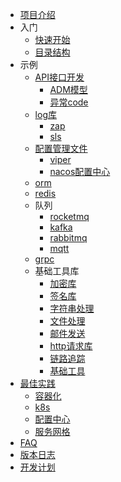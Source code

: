 - [项目介绍](zh-cn/README.md)
- 入门
  - [快速开始](zh-cn/nav/quickstart.md)
  - [目录结构](zh-cn/nav/dir.md)
- 示例
  - [API接口开发](zh-cn/nav/api.md)
    - [ADM模型](zh-cn/nav/adm.md)
    - [异常code](zh-cn/nav/code.md)
  - [log库](zh-cn/nav/log.md)
    - [zap](zh-cn/nav/zap.md)
    - [sls](zh-cn/nav/sls.md)
  - [配置管理文件](zh-cn/nav/config.md)
    - [viper](zh-cn/nav/viper.md)
    - [nacos配置中心](zh-cn/nav/nacos.md)
  - [orm](zh-cn/nav/orm.md)
  - [redis](zh-cn/nav/redis.md)
  - 队列
    - [rocketmq](zh-cn/nav/rocketmq.md)
    - [kafka](zh-cn/nav/kafka.md)
    - [rabbitmq](zh-cn/nav/rabbitmq.md)
    - [mqtt](zh-cn/nav/mqtt.md)
  - [grpc](zh-cn/nav/grpc.md)
  - 基础工具库
    - [加密库](zh-cn/nav/encrypt.md)
    - [签名库](zh-cn/nav/sign.md)
    - [字符串处理](zh-cn/nav/string.md)
    - [文件处理](zh-cn/nav/file.md)
    - [邮件发送](zh-cn/nav/email.md)
    - [http请求库](zh-cn/nav/http.md)
    - [链路追踪](zh-cn/nav/trace.md)
    - [基础工具](zh-cn/nav/common.md)
- [最佳实践](zh-cn/nav/practices.md)
  - [容器化](zh-cn/nav/container.md)
  - [k8s](zh-cn/nav/k8s.md)
  - [配置中心](zh-cn/nav/config_center.md)
  - [服务网格](zh-cn/nav/service_mesh.md)
- [FAQ](zh-cn/faq.md)
- [版本日志](zh-cn/changelog.md)
- [开发计划](zh-cn/nav/todo.md)

<!-- - [Need Help](es-us/needhelp.md) -->
